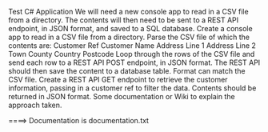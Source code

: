 Test C# Application
We will need a new console app to read in a CSV file from a directory. The contents will then need to be sent to a REST API endpoint, in JSON format, and saved to a SQL database.
Create a console app to read in a CSV file from a directory.
Parse the CSV file of which the contents are:
Customer Ref
Customer Name
Address Line 1
Address Line 2
Town
County
Country
Postcode
Loop through the rows of the CSV file and send each row to a REST API POST endpoint, in JSON format.
The REST API should then save the content to a database table. Format can match the CSV file.
Create a REST API GET endpoint to retrieve the customer information, passing in a customer ref to filter the data. Contents should be returned in JSON format.
Some documentation or Wiki to explain the approach taken.

====>
Documentation is documentation.txt
